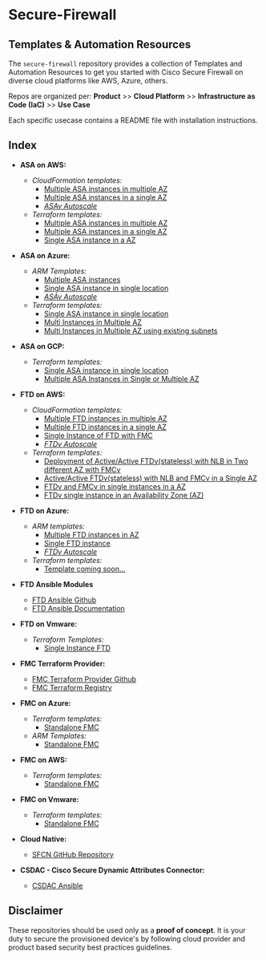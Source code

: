 # Secure-Firewall

## Templates & Automation Resources
The `secure-firewall` repository provides a collection of Templates and Automation Resources to get you started with  Cisco Secure Firewall on diverse cloud platforms like AWS, Azure, others.

Repos are organized per: **Product** >> **Cloud Platform** >>  **Infrastructure as Code (IaC)** >> **Use Case**

Each specific usecase contains a README file with installation instructions.

## Index
* **ASA on AWS:**
  * _CloudFormation templates:_
     * [Multiple ASA instances in multiple AZ](https://github.com/CiscoDevNet/secure-firewall/tree/main/ASA/AWS/CloudFormation/ASA_Multiple_Instance_MultiAz)
     * [Multiple ASA instances in a single AZ](https://github.com/CiscoDevNet/secure-firewall/tree/main/ASA/AWS/CloudFormation/ASA_Multiple_Instance_SingleAZ)
     * [_ASAv Autoscale_](https://github.com/CiscoDevNet/cisco-asav/tree/master/autoscale/aws)
  * _Terraform templates:_
     * [Multiple ASA instances in multiple AZ](https://github.com/CiscoDevNet/secure-firewall/tree/main/ASA/AWS/Terraform/ASA_A_A_Multiple_AZ)
     * [Multiple ASA instances in a single AZ](https://github.com/CiscoDevNet/secure-firewall/tree/main/ASA/AWS/Terraform/ASA_A_A_Single_AZ)
     * [Single ASA instance in a AZ](https://github.com/CiscoDevNet/secure-firewall/tree/main/ASA/AWS/Terraform/ASA_Single_Instances_AZ)
  
* **ASA on Azure:**
  * _ARM Templates:_
     * [Multiple ASA instances](https://github.com/CiscoDevNet/secure-firewall/tree/main/ASA/Azure/ARM%20Template/Deployment)
     * [Single ASA instance in single location](https://github.com/CiscoDevNet/secure-firewall/tree/main/ASA/Azure/ARM%20Template/Deployment)
     * [_ASAv Autoscale_](https://github.com/CiscoDevNet/cisco-asav/tree/master/autoscale/azure)
  * _Terraform templates:_
     * [Single ASA instance in single location](https://github.com/CiscoDevNet/secure-firewall/tree/main/ASA/Azure/Terraform/Single%20Instance)
     * [Multi Instances in Multiple AZ](https://github.com/CiscoDevNet/secure-firewall/tree/main/ASA/Azure/Terraform/MultiInstanceMultiAZ)
     * [Multi Instances in Multiple AZ using existing subnets](https://github.com/CiscoDevNet/secure-firewall/tree/main/ASA/Azure/Terraform/MultiInstanceMultiAZ_ExistingSubnets) 

* **ASA on GCP:**
  * _Terraform templates:_
    * [Single ASA instance in single location](https://github.com/CiscoDevNet/secure-firewall/tree/main/ASA/GCP/Terraform/Deployment/examples/single-instance)
    * [Multiple ASA Instances in Single or Multiple AZ](https://github.com/CiscoDevNet/secure-firewall/tree/main/ASA/GCP/Terraform/Deployment/examples/multi-instances)    

* **FTD on AWS:**
  * _CloudFormation templates:_
     * [Multiple FTD instances in multiple AZ](https://github.com/CiscoDevNet/secure-firewall/tree/main/FTD/AWS/CloudFormation/FTD_MultipleInstance_MultiAZ)
     * [Multiple FTD instances in a single AZ](https://github.com/CiscoDevNet/secure-firewall/tree/main/FTD/AWS/CloudFormation/FTD_MultipleInstance_SingleAZ)
     * [Single Instance of FTD with FMC](https://github.com/CiscoDevNet/secure-firewall/tree/main/FTD/AWS/CloudFormation/FTD_FMC_SingleInstance)
     * [_FTDv Autoscale_](https://github.com/CiscoDevNet/cisco-ftdv/tree/master/autoscale/aws)
  * _Terraform templates:_
     * [Deployment of Active/Active FTDv(stateless) with NLB in Two different AZ with FMCv](https://github.com/CiscoDevNet/secure-firewall/tree/main/FTD/AWS/Terraform/FTD_FMC_A_A_Multiple_AZ)
     * [Active/Active FTDv(stateless) with NLB and FMCv in a Single AZ](https://github.com/CiscoDevNet/secure-firewall/tree/main/FTD/AWS/Terraform/FTD_FMC_A_A_Single_AZ)
     * [FTDv and FMCv in single instances in a AZ](https://github.com/CiscoDevNet/secure-firewall/tree/main/FTD/AWS/Terraform/FTD_FMC_Single_Instance_in_AZ)
     * [FTDv single instance in an Availability Zone (AZ)](https://github.com/CiscoDevNet/secure-firewall/tree/main/FTD/AWS/Terraform/FTD_Single_Instance_AZ)

* **FTD on Azure:**
  * _ARM templates:_
     * [Multiple FTD instances in AZ](https://github.com/CiscoDevNet/secure-firewall/tree/main/FTD/Azure/ARM%20Template/MultiInstance)
     * [Single FTD instance](https://github.com/CiscoDevNet/secure-firewall/tree/main/FTD/Azure/ARM%20Template/Standalone) 
     * [_FTDv Autoscale_](https://github.com/CiscoDevNet/cisco-ftdv/tree/master/autoscale/azure)
  * _Terraform templates:_
     * [Template coming soon...](https://github.com/CiscoDevNet/secure-firewall/tree/main/FTD/Azure/Terraform)
* **FTD Ansible Modules**
  * [FTD Ansible Github](https://github.com/CiscoDevNet/FTDAnsible)
  * [FTD Ansible Documentation](https://developer.cisco.com/site/ftd-ansible/)
* **FTD on Vmware:**
  * _Terraform Templates:_
    * [Single Instance FTD](https://github.com/CiscoDevNet/secure-firewall/tree/main/FTD/Vmware/Terraform)
* **FMC Terraform Provider:**
  * [FMC Terraform Provider Github](https://github.com/CiscoDevNet/terraform-provider-fmc)
  * [FMC Terraform Registry](https://registry.terraform.io/providers/CiscoDevNet/fmc/latest)
* **FMC on Azure:**
  * _Terraform templates:_
    * [Standalone FMC](https://github.com/CiscoDevNet/secure-firewall/tree/main/FMC/Azure/Terraform/standalone)
  * _ARM Templates:_
    * [Standalone FMC](https://github.com/CiscoDevNet/secure-firewall/tree/main/FMC/Azure/ARMTemplates/Standalone)
* **FMC on AWS:**
  * _Terraform templates:_
    * [Standalone FMC](https://github.com/CiscoDevNet/secure-firewall/tree/main/FMC/AWS/Standalone)
* **FMC on Vmware:**
  * _Terraform templates:_
    * [Standalone FMC](https://github.com/CiscoDevNet/secure-firewall/tree/main/FMC/Vmware/Terraform)
 * **Cloud Native:**
   * [SFCN GitHub Repository](https://github.com/CiscoDevNet/sfcn)
 * **CSDAC - Cisco Secure Dynamic Attributes Connector:**
   * [CSDAC Ansible](https://galaxy.ansible.com/cisco/csdac)

## Disclaimer
These repositories should be used only as a **proof of concept**. It is your duty to secure the provisioned device's by following cloud provider and product based security best practices guidelines.
